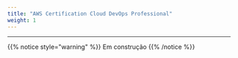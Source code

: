 ```yaml
---
title: "AWS Certification Cloud DevOps Professional"
weight: 1
---
```


---

{{% notice style="warning" %}}
Em construção
{{% /notice %}}
